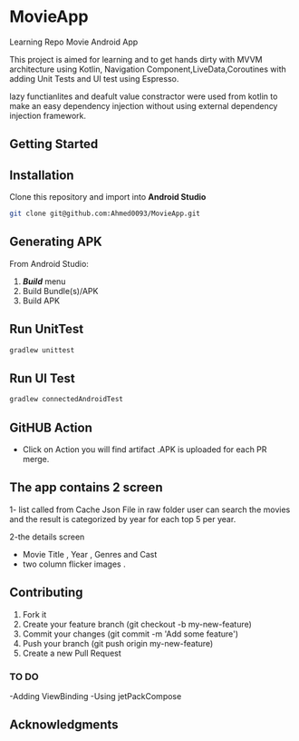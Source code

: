 # MovieApp
Learning Repo Movie Android App

This project is aimed for learning and to get hands dirty with MVVM architecture using Kotlin, Navigation Component,LiveData,Coroutines with adding Unit Tests and UI test using Espresso.

lazy functianlites and deafult value constractor were used from kotlin to make an easy dependency injection without using external dependency injection framework.

## Getting Started
## Installation
Clone this repository and import into **Android Studio**
```bash
git clone git@github.com:Ahmed0093/MovieApp.git
```
## Generating APK
From Android Studio:
1. ***Build*** menu
2. Build Bundle(s)/APK
3. Build APK


## Run UnitTest
```bash
gradlew unittest
```
## Run UI Test
```bash
gradlew connectedAndroidTest
```
## GitHUB Action
- Click on Action you will find artifact .APK is uploaded for each PR merge.

## The app contains 2 screen

1- list called from Cache Json File in raw folder 
  user can search the movies and the result is categorized by year for each top 5 per year.

2-the details screen 
  - Movie Title , Year ,  Genres and Cast 
  - two column flicker images .

## Contributing

1. Fork it
2. Create your feature branch (git checkout -b my-new-feature)
3. Commit your changes (git commit -m 'Add some feature')
4. Push your branch (git push origin my-new-feature)
5. Create a new Pull Request


### TO DO
 
-Adding ViewBinding
-Using jetPackCompose


## Acknowledgments

	
